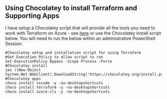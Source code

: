 ## Using Chocolatey to install Terraform and Supporting Apps

I have setup a Chocolatey script that will provide all the tools you need to work with Terraform on Azure - see [here](/Chocolatey/TerraformApps.ps1) or use the Chocolatey install script below. You will need to run the below within an administrative PowerShell Session. 

    #Chocolatey setup and installation script for using Terraform
    #Set Execution Policy to allow script to run
    Set-ExecutionPolicy Bypass -Scope Process -Force 
    #Chocolatey install
    iex ((New-Object System.Net.WebClient).DownloadString('https://chocolatey.org/install.ps1'))
    #Chocolatey apps
    choco install vscode -y -no-desktopshortcuts
    choco install terraform -y -no-desktopshortcuts
    choco install azure-cli -y -no-desktopshortcuts